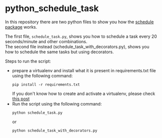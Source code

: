 # python_schedule_task
In this repository there are two python files to show you how the [schedule package](https://schedule.readthedocs.io/en/stable/index.html) works.

The first file, `schedule_task.py`, shows you how to schedule a task every 20 seconds/minute and other combinations.  
The second file instead (schedule_task_with_decorators.py), shows you how to schedule the same tasks but using decorators.

Steps to run the script:
- prepare a virtualenv and install what it is present in requirements.txt file using the following command:
  ```
  pip install -r requirements.txt
  ```
  If you don't know how to create and activate a virtualenv, please check [this post](https://devinsimplewords.com/python-virtual-environment/)
- Run the script using the following command:
  ```commandline
  python schedule_task.py
  ```
  or
  ```commandline
  python schedule_task_with_decorators.py
  ```
 
